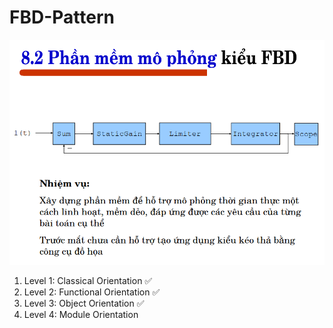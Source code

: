 # FBD-Pattern
![alt text](./Topic/problem.png?raw=true)

1. Level 1: Classical Orientation ✅
2. Level 2: Functional Orientation ✅
3. Level 3: Object Orientation ✅
4. Level 4: Module Orientation 